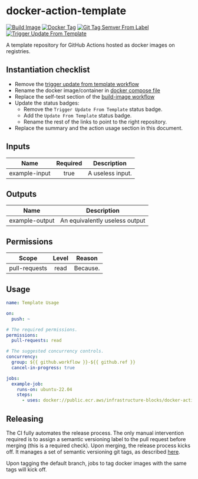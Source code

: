 # docker-action-template
[![Build Image](https://github.com/infrastructure-blocks/docker-action-template/actions/workflows/build-image.yml/badge.svg)](https://github.com/infrastructure-blocks/docker-action-template/actions/workflows/build-image.yml)
[![Docker Tag](https://github.com/infrastructure-blocks/docker-action-template/actions/workflows/docker-tag.yml/badge.svg)](https://github.com/infrastructure-blocks/docker-action-template/actions/workflows/docker-tag.yml)
[![Git Tag Semver From Label](https://github.com/infrastructure-blocks/docker-action-template/actions/workflows/git-tag-semver-from-label.yml/badge.svg)](https://github.com/infrastructure-blocks/docker-action-template/actions/workflows/git-tag-semver-from-label.yml)
[![Trigger Update From Template](https://github.com/infrastructure-blocks/docker-action-template/actions/workflows/trigger-update-from-template.yml/badge.svg)](https://github.com/infrastructure-blocks/docker-action-template/actions/workflows/trigger-update-from-template.yml)

A template repository for GitHub Actions hosted as docker images on registries.

## Instantiation checklist

- Remove the [trigger update from template workflow](.github/workflows/trigger-update-from-template.yml)
- Rename the docker image/container in [docker compose file](./docker/docker-compose.yml)
- Replace the self-test section of the [build-image workflow](.github/workflows/build-image.yml)
- Update the status badges:
    - Remove the `Trigger Update From Template` status badge.
    - Add the `Update From Template` status badge.
    - Rename the rest of the links to point to the right repository.
- Replace the summary and the action usage section in this document.

## Inputs

|     Name      | Required | Description      |
|:-------------:|:--------:|------------------|
| example-input |   true   | A useless input. |

## Outputs

|      Name      | Description                    |
|:--------------:|--------------------------------|
| example-output | An equivalently useless output |

## Permissions

|     Scope     | Level | Reason   |
|:-------------:|:-----:|----------|
| pull-requests | read  | Because. |

## Usage

```yaml
name: Template Usage

on:
  push: ~

# The required permissions.
permissions:
  pull-requests: read

# The suggested concurrency controls.
concurrency:
  group: ${{ github.workflow }}-${{ github.ref }}
  cancel-in-progress: true

jobs:
  example-job:
    runs-on: ubuntu-22.04
    steps:
      - uses: docker://public.ecr.aws/infrastructure-blocks/docker-action-template:v1
```

## Releasing

The CI fully automates the release process. The only manual intervention required is to assign a semantic
versioning label to the pull request before merging (this is a required check). Upon merging, the
release process kicks off. It manages a set of semantic versioning git tags,
as described [here](https://github.com/infrastructure-blocks/git-tag-semver-action).

Upon tagging the default branch, jobs to tag docker images with the same tags will kick off.
